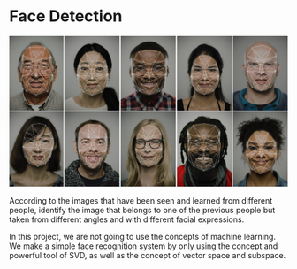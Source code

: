 # Face Detection
![](./Image/img.png)

According to the images that have been seen and learned from different people, identify the image that belongs to one of the previous people but taken from different angles and with different facial expressions.

In this project, we are not going to use the concepts of machine learning.
We make a simple face recognition system by only using the concept and powerful tool of SVD, as well as the concept of vector space and subspace.
